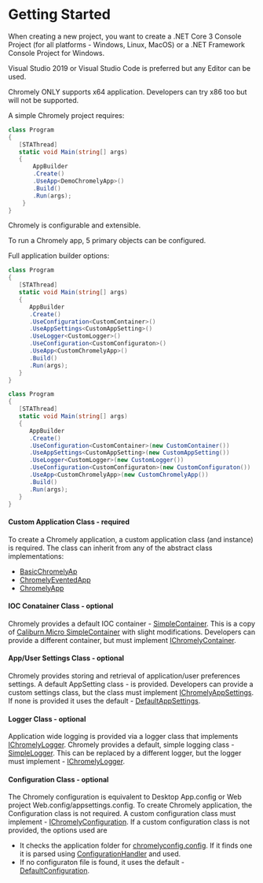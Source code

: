 
# Getting Started

When creating a new project, you want to create a .NET Core 3 Console Project (for all platforms - Windows, Linux, MacOS) or a .NET Framework Console Project for Windows. 

Visual Studio 2019 or Visual Studio Code is preferred but any Editor can be used.

Chromely ONLY supports x64 application. Developers can try x86 too but will not be supported.

A simple Chromely project requires:

````csharp
class Program
{
   [STAThread]
   static void Main(string[] args)
   {
       AppBuilder
       .Create()
       .UseApp<DemoChromelyApp>()
       .Build()
       .Run(args);
    }
}
````

Chromely is configurable and extensible. 

To run a Chromely app, 5 primary objects can be configured. 

Full application builder options:

````csharp
class Program
{
   [STAThread]
   static void Main(string[] args)
   {
      AppBuilder
      .Create()
      .UseConfiguration<CustomContainer>()
      .UseAppSettings<CustomAppSetting>()
      .UseLogger<CustomLogger>()
      .UseConfiguration<CustomConfiguraton>()
      .UseApp<CustomChromelyApp>()
      .Build()
      .Run(args);
   }
}
````

````csharp
class Program
{
   [STAThread]
   static void Main(string[] args)
   {
      AppBuilder
      .Create()
      .UseConfiguration<CustomContainer>(new CustomContainer())
      .UseAppSettings<CustomAppSetting>(new CustomAppSetting())
      .UseLogger<CustomLogger>(new CustomLogger())
      .UseConfiguration<CustomConfiguraton>(new CustomConfiguraton())
      .UseApp<CustomChromelyApp>(new CustomChromelyApp())
      .Build()
      .Run(args);
   }
}
````

#### Custom Application Class - required

To create a Chromely application, a custom application class (and instance) is required. The class can inherit from any of the abstract class implementations:
- [BasicChromelyAp](https://github.com/chromelyapps/Chromely/blob/master/src/Chromely/BasicChromelyApp.cs) 
- [ChromelyEventedApp](https://github.com/chromelyapps/Chromely/blob/master/src/Chromely/ChromelyEventedApp.cs) 
- [ChromelyApp](https://github.com/chromelyapps/Chromely/blob/master/src/Chromely.Core/ChromelyApp.cs) 


#### IOC Conatainer Class - optional

Chromely provides a default IOC container - [SimpleContainer](https://github.com/chromelyapps/Chromely/blob/master/src/Chromely.Core/Infrastructure/SimpleContainer.cs). This is a copy of [Caliburn.Micro SimpleContainer](https://caliburnmicro.com/documentation/simple-container) with slight modifications. Developers can provide a different container, but must implement [IChromelyContainer](https://github.com/chromelyapps/Chromely/blob/master/src/Chromely.Core/IChromelyContainer.cs).


#### App/User Settings Class - optional

Chromely provides storing and retrieval of application/user preferences settings.
A default AppSetting class - []() is provided. Developers can provide a custom settings class, but the class must implement [IChromelyAppSettings](https://github.com/chromelyapps/Chromely/blob/master/src/Chromely.Core/IChromelyAppSettings.cs). If none is provided it uses the default - [DefaultAppSettings](https://github.com/chromelyapps/Chromely/blob/master/src/Chromely.Core/Defaults/DefaultAppSettings.cs).


#### Logger Class - optional

Application wide logging is provided via a logger class that implements [IChromelyLogger](https://github.com/chromelyapps/Chromely/blob/master/src/Chromely.Core/IChromelyLogger.cs). Chromely provides a default, simple logging class - [SimpleLogger](https://github.com/chromelyapps/Chromely/blob/master/src/Chromely.Core/Infrastructure/SimpleLogger.cs). This can be replaced by a different logger, but the logger must implement - [IChromelyLogger](https://github.com/chromelyapps/Chromely/blob/master/src/Chromely.Core/IChromelyLogger.cs).



#### Configuration Class - optional

The Chromely configuration is equivalent to Desktop App.config or Web project Web.config/appsettings.config. To create Chromely application, the Configuration class is not required. A custom configuration class must implement - [IChromelyConfiguration](https://github.com/chromelyapps/Chromely/blob/master/src/Chromely.Core/IChromelyConfiguration.cs). If a custom configuration class is not provided, the options used are

- It checks the application folder for [chromelyconfig.config](https://github.com/chromelyapps/Chromely/blob/master/src/Demos/CrossPlatDemo/chromelyconfig.json). If it finds one it is parsed using [ConfigurationHandler](https://github.com/chromelyapps/Chromely/blob/master/src/Chromely.Core/ConfigurationHandler.cs) and used.
- If no configuraton file is found, it uses the default - [DefaultConfiguration](https://github.com/chromelyapps/Chromely/blob/master/src/Chromely.Core/Configuration/DefaultConfiguration.cs).